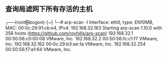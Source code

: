 ## 查询局滤网下所有存活的主机
┌──(root㉿bogon)-[~]
└─# arp-scan -l
Interface: eth0, type: EN10MB, MAC: 00:0c:29:91:cb:e4, IPv4: 192.168.32.163
Starting arp-scan 1.10.0 with 256 hosts (https://github.com/royhills/arp-scan)
192.168.32.1    00:50:56:c0:00:08       VMware, Inc.
192.168.32.2    00:50:56:fc:c1:f7       VMware, Inc.
192.168.32.162  00:0c:29:b3:ae:1a       VMware, Inc.
192.168.32.254  00:50:56:f7:e1:64       VMware, Inc.

